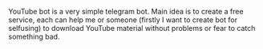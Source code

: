YouTube bot is a very simple telegram bot. Main idea is to create a free service, each can help me or someone (firstly I want to create bot for selfusing) to download YouTube material without problems or fear to catch something bad.